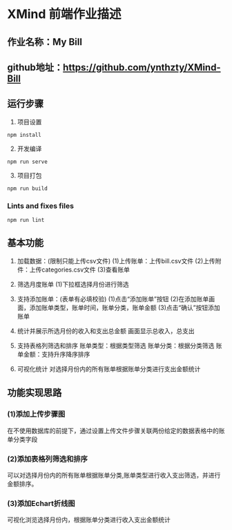 # XMind 前端作业描述

## 作业名称：My Bill

## github地址：https://github.com/ynthzty/XMind-Bill

## 运行步骤
1. 项目设置
```
npm install
```

2. 开发编译
```
npm run serve
```

3. 项目打包
```
npm run build
```

### Lints and fixes files
```
npm run lint
```
## 基本功能
1. 加载数据：(限制只能上传csv文件)
(1)上传账单：上传bill.csv文件
(2)上传附件：上传categories.csv文件
(3)查看账单

2. 筛选月度账单
(1)下拉框选择月份进行筛选

3. 支持添加账单：(表单有必填校验)
(1)点击“添加账单”按钮
(2)在添加账单画面，添加账单类型，账单时间，账单分类，账单金额
(3)点击“确认”按钮添加账单

4. 统计并展示所选月份的收入和支出总金额
画面显示总收入，总支出

5. 支持表格列筛选和排序
账单类型：根据类型筛选
账单分类：根据分类筛选
账单金额：支持升序降序排序

6. 可视化统计
对选择月份内的所有账单根据账单分类进行支出金额统计

## 功能实现思路
### (1)添加上传步骤图
在不使用数据库的前提下，通过设置上传文件步骤关联两份给定的数据表格中的账单分类字段
### (2)添加表格列筛选和排序
可以对选择月份内的所有账单根据账单分类,账单类型进行收入支出筛选，并进行金额排序。
### (3)添加Echart折线图
可视化浏览选择月份内，根据账单分类进行收入支出金额统计